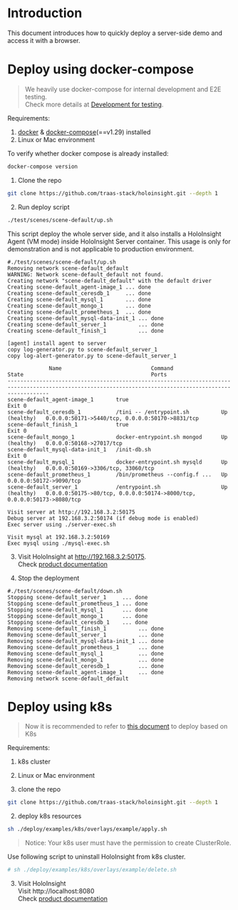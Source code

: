 # Introduction
This document introduces how to quickly deploy a server-side demo and access it with a browser.

# Deploy using docker-compose
> We heavily use docker-compose for internal development and E2E testing.  
> Check more details at [Development for testing](../dev-guide/run/README.md#deployment-for-testing).

Requirements:
1. [docker](https://docs.docker.com/engine/install/) & [docker-compose](https://docs.docker.com/compose/install/other/)(==v1.29) installed
2. Linux or Mac environment

To verify whether docker compose is already installed:
```bash
docker-compose version
```

1. Clone the repo
```bash
git clone https://github.com/traas-stack/holoinsight.git --depth 1 
```

2. Run deploy script
```bash
./test/scenes/scene-default/up.sh
``` 
This script deploy the whole server side, and it also installs a HoloInsight Agent (VM mode) inside HoloInsight Server container. This usage is only for demonstration and is not applicable to production environment.

```text
#./test/scenes/scene-default/up.sh
Removing network scene-default_default
WARNING: Network scene-default_default not found.
Creating network "scene-default_default" with the default driver
Creating scene-default_agent-image_1 ... done
Creating scene-default_ceresdb_1     ... done
Creating scene-default_mysql_1       ... done
Creating scene-default_mongo_1       ... done
Creating scene-default_prometheus_1  ... done
Creating scene-default_mysql-data-init_1 ... done
Creating scene-default_server_1          ... done
Creating scene-default_finish_1          ... done

[agent] install agent to server
copy log-generator.py to scene-default_server_1
copy log-alert-generator.py to scene-default_server_1

             Name                            Command                  State                                        Ports
---------------------------------------------------------------------------------------------------------------------------------------------------------
scene-default_agent-image_1       true                             Exit 0
scene-default_ceresdb_1           /tini -- /entrypoint.sh          Up (healthy)   0.0.0.0:50171->5440/tcp, 0.0.0.0:50170->8831/tcp
scene-default_finish_1            true                             Exit 0
scene-default_mongo_1             docker-entrypoint.sh mongod      Up (healthy)   0.0.0.0:50168->27017/tcp
scene-default_mysql-data-init_1   /init-db.sh                      Exit 0
scene-default_mysql_1             docker-entrypoint.sh mysqld      Up (healthy)   0.0.0.0:50169->3306/tcp, 33060/tcp
scene-default_prometheus_1        /bin/prometheus --config.f ...   Up             0.0.0.0:50172->9090/tcp
scene-default_server_1            /entrypoint.sh                   Up (healthy)   0.0.0.0:50175->80/tcp, 0.0.0.0:50174->8000/tcp, 0.0.0.0:50173->8080/tcp

Visit server at http://192.168.3.2:50175
Debug server at 192.168.3.2:50174 (if debug mode is enabled)
Exec server using ./server-exec.sh

Visit mysql at 192.168.3.2:50169
Exec mysql using ./mysql-exec.sh
```

3. Visit HoloInsight at http://192.168.3.2:50175.  
   Check [product documentation](https://github.com/traas-stack/holoinsight-docs/blob/main/docs/src/en/quickstart/quick-start.md)

4. Stop the deployment
```text
#./test/scenes/scene-default/down.sh
Stopping scene-default_server_1     ... done
Stopping scene-default_prometheus_1 ... done
Stopping scene-default_mysql_1      ... done
Stopping scene-default_mongo_1      ... done
Stopping scene-default_ceresdb_1    ... done
Removing scene-default_finish_1          ... done
Removing scene-default_server_1          ... done
Removing scene-default_mysql-data-init_1 ... done
Removing scene-default_prometheus_1      ... done
Removing scene-default_mysql_1           ... done
Removing scene-default_mongo_1           ... done
Removing scene-default_ceresdb_1         ... done
Removing scene-default_agent-image_1     ... done
Removing network scene-default_default
```


# Deploy using k8s
> Now it is recommended to refer to [this document](../operations/deployment/k8s.md) to deploy based on K8s

Requirements:
1. k8s cluster
2. Linux or Mac environment


1. clone the repo
```bash
git clone https://github.com/traas-stack/holoinsight.git --depth 1 
```

2. deploy k8s resources
```bash
sh ./deploy/examples/k8s/overlays/example/apply.sh
```
> Notice: Your k8s user must have the permission to create ClusterRole.

Use following script to uninstall HoloInsight from k8s cluster.
```bash
# sh ./deploy/examples/k8s/overlays/example/delete.sh
```

3. Visit HoloInsight  
   Visit http://localhost:8080  
   Check [product documentation](https://github.com/traas-stack/holoinsight-docs/blob/main/docs/src/en/quickstart/quick-start.md)
